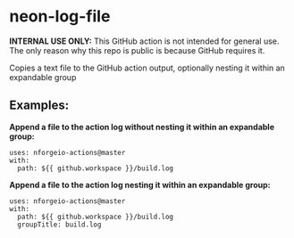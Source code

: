 # neon-log-file

**INTERNAL USE ONLY:** This GitHub action is not intended for general use.  The only reason why this repo is public is because GitHub requires it.

Copies a text file to the GitHub action output, optionally nesting it within an expandable group 

## Examples:

**Append a file to the action log without nesting it within an expandable group:**
```
uses: nforgeio-actions@master
with:
  path: ${{ github.workspace }}/build.log
```

**Append a file to the action log nesting it within an expandable group:**
```
uses: nforgeio-actions@master
with:
  path: ${{ github.workspace }}/build.log
  groupTitle: build.log
```

